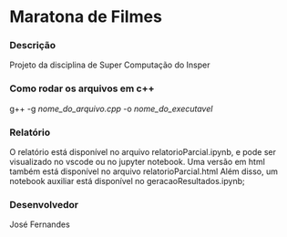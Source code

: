 # Maratona de Filmes 

### Descrição
Projeto da disciplina de Super Computação do Insper

### Como rodar os arquivos em c++
g++ -g *nome_do_arquivo.cpp* -o *nome_do_executavel*

### Relatório   
O relatório está disponível no arquivo relatorioParcial.ipynb, e pode ser visualizado no vscode ou no jupyter notebook. Uma versão em html também está disponível no arquivo relatorioParcial.html Além disso, um notebook auxiliar está disponível no geracaoResultados.ipynb;

### Desenvolvedor
José Fernandes